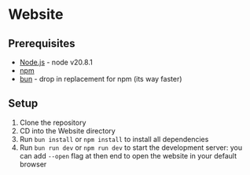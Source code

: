 # Website

## Prerequisites

- [Node.js](https://nodejs.org/en/) - node v20.8.1
- [npm](https://www.npmjs.com/)
- [bun](https://bun.sh/) - drop in replacement for npm (its way faster)

## Setup

1. Clone the repository
2. CD into the Website directory
3. Run `bun install` or `npm install` to install all dependencies
4. Run `bun run dev` or `npm run dev` to start the development server: you can add `--open` flag at then end to open the website in your default browser
